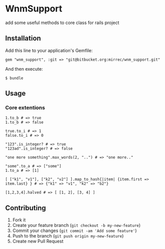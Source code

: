 # WnmSupport

add some useful methods to core class for rails project

## Installation

Add this line to your application's Gemfile:

    gem "wnm_support", :git => "git@bitbucket.org:mirrec/wnm_support.git"

And then execute:

    $ bundle

## Usage

### Core extentions


    1.to_b # => true
    1.to_b # => false

    true.to_i # => 1
    false.to_i # => 0

    "123".is_integer? # => true
    "123ad".is_integer? # => false

    "one more something".max_words(2, "..") # => "one more.."

    "some".to_a # => ["some"]
    1.to_a # => [1]

    [ ["k1", "v1"], ["k2", "v2"] ].map_to_hash{|item| {item.first => item.last} } # => {"k1" => "v1", "k2" => "b2"}

    [1,2,3,4].halved # => [ [1, 2], [3, 4] ]

## Contributing

1. Fork it
2. Create your feature branch (`git checkout -b my-new-feature`)
3. Commit your changes (`git commit -am 'Add some feature'`)
4. Push to the branch (`git push origin my-new-feature`)
5. Create new Pull Request
